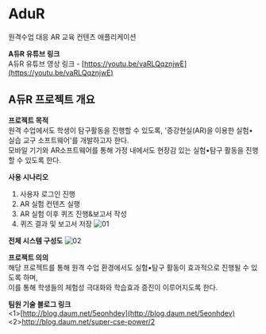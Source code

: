 # AduR
원격수업 대응 AR 교육 컨텐츠 애플리케이션


**A듀R 유튜브 링크**  
  A듀R 유튜브 영상 링크 - [https://youtu.be/vaRLQqznjwE](https://youtu.be/vaRLQqznjwE)  
 
 
## A듀R 프로젝트 개요  
**프로젝트 목적**  
  원격 수업에서도 학생이 탐구활동을 진행할 수 있도록, '증강현실(AR)을 이용한 실험•실습 교구 소프트웨어'를 개발하고자 한다.   
  모바일 기기와 AR소프트웨어를 통해 가정 내에서도 현장감 있는 실험•탐구 활동을 진행할 수 있도록 한다.  


**사용 시나리오**
  1. 사용자 로그인 진행
  2. AR 실험 컨텐츠 실행
  3. AR 실험 이후 퀴즈 진행&보고서 작성
  4. 퀴즈 결과 및 보고서 저장
![01](https://user-images.githubusercontent.com/71182889/101909652-22b73d00-3c01-11eb-8fee-8af12f149b9d.jpg)


**전체 시스템 구성도**
![02](https://user-images.githubusercontent.com/71182889/101909661-26e35a80-3c01-11eb-9835-4369088414f7.jpg)


**프로젝트 의의**  
  해당 프로젝트를 통해 원격 수업 환경에서도 실험•탐구 활동이 효과적으로 진행될 수 있도록 하며,   
  이를 통해 학생들의 체험성 극대화와 학습효과 증진이 이루어지도록 한다.  


**팀원 기술 블로그 링크**  
  <1>[http://blog.daum.net/5eonhdev](http://blog.daum.net/5eonhdev)   
  <2>[http://blog.daum.net/super-cse-power/2  ](http://blog.daum.net/super-cse-power/2)  


